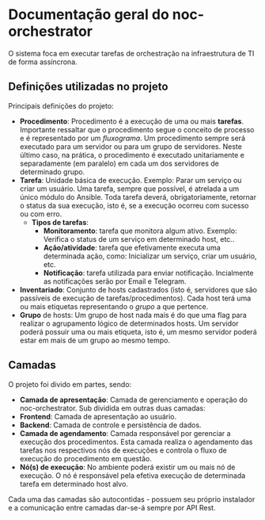 # Documentação geral do noc-orchestrator

O sistema foca em executar tarefas de orchestração na infraestrutura de TI de forma assíncrona. 

## Definições utilizadas no projeto
Principais definições do projeto:
* **Procedimento**: Procedimento é a execução de uma ou mais **tarefas**. Importante ressaltar que o procedimento segue o conceito de processo e é representado por um *fluxograma*. Um procedimento sempre será executado para um servidor ou para um grupo de servidores. Neste último caso, na prática, o procedimento é executado unitariamente e separadamente (em paralelo) em cada um dos servidores de determinado grupo.
* **Tarefa**: Unidade básica de execução. Exemplo: Parar um serviço ou criar um usuário. Uma tarefa, sempre que possível, é atrelada a um único módulo do Ansible. Toda tarefa deverá, obrigatoriamente, retornar o status da sua execução, isto é, se a execução ocorreu com sucesso ou com erro.
  * **Tipos de tarefas**:
    * **Monitoramento**: tarefa que monitora algum ativo. Exemplo: Verifica o status de um serviço em determinado host, etc..
    * **Ação/atividade**: tarefa que efetivamente executa uma determinada ação, como: Inicializar um serviço, criar um usuário, etc.
    * **Notificação**: tarefa utilizada para enviar notificação. Incialmente as notificações serão por Email e Telegram.
* **Inventariado**: Conjunto de hosts cadastrados (isto é, servidores que são passíveis de execução de tarefas/procedimentos). Cada host terá uma ou mais etiquetas representando o *grupo* a que pertence.
* **Grupo** de hosts: Um grupo de host nada mais é do que uma flag para realizar o agrupamento lógico de determinados hosts. Um servidor poderá possuir uma ou mais etiqueta, isto é, um mesmo servidor poderá estar em mais de um grupo ao mesmo tempo. 




## Camadas
O projeto foi divido em partes, sendo:

* **Camada de apresentação**:  Camada de gerenciamento e operação do noc-orchestrator. Sub dividida em outras duas camadas:
 * **Frontend**: Camada de apresentação ao usuário.
 * **Backend**: Camada de controle e persistência de dados.
* **Camada de agendamento**: Camada responsável por gerenciar a execução dos procedimentos. Esta camada realiza o agendamento das tarefas nos respectivos nós de execuções e controla o fluxo de execução do procedimento em questão.
* **Nó(s) de execução**:  No ambiente poderá existir um ou mais nó de execução. O nó é responsável pela efetiva execução de determinada tarefa em determinado host alvo.


Cada uma das camadas são autocontidas - possuem seu próprio instalador e a comunicação entre camadas dar-se-á sempre por API Rest.

